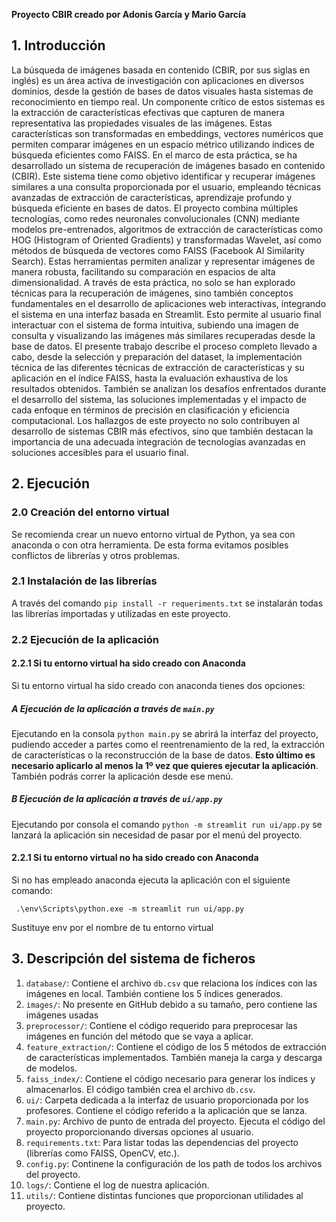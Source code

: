 **Proyecto CBIR creado por Adonis García y Mario García**

## 1. Introducción

La búsqueda de imágenes basada en contenido (CBIR, por sus siglas en inglés) es un área activa de investigación con aplicaciones en diversos dominios, desde la gestión de bases de datos visuales hasta sistemas de reconocimiento en tiempo real. Un componente crítico de estos sistemas es la extracción de características efectivas que capturen de manera representativa las propiedades visuales de las imágenes. Estas características son transformadas en embeddings, vectores numéricos que permiten comparar imágenes en un espacio métrico utilizando índices de búsqueda eficientes como FAISS.
En el marco de esta práctica, se ha desarrollado un sistema de recuperación de imágenes basado en contenido (CBIR). Este sistema tiene como objetivo identificar y recuperar imágenes similares a una consulta proporcionada por el usuario, empleando técnicas avanzadas de extracción de características, aprendizaje profundo y búsqueda eficiente en bases de datos.
El proyecto combina múltiples tecnologías, como redes neuronales convolucionales (CNN) mediante modelos pre-entrenados, algoritmos de extracción de características como HOG (Histogram of Oriented Gradients) y transformadas Wavelet, así como métodos de búsqueda de vectores como FAISS (Facebook AI Similarity Search). Estas herramientas permiten analizar y representar imágenes de manera robusta, facilitando su comparación en espacios de alta dimensionalidad.
A través de esta práctica, no solo se han explorado técnicas para la recuperación de imágenes, sino también conceptos fundamentales en el desarrollo de aplicaciones web interactivas, integrando el sistema en una interfaz basada en Streamlit. Esto permite al usuario final interactuar con el sistema de forma intuitiva, subiendo una imagen de consulta y visualizando las imágenes más similares recuperadas desde la base de datos.
El presente trabajo describe el proceso completo llevado a cabo, desde la selección y preparación del dataset, la implementación técnica de las diferentes técnicas de extracción de características y su aplicación en el índice FAISS, hasta la evaluación exhaustiva de los resultados obtenidos. También se analizan los desafíos enfrentados durante el desarrollo del sistema, las soluciones implementadas y el impacto de cada enfoque en términos de precisión en clasificación y eficiencia computacional. Los hallazgos de este proyecto no solo contribuyen al desarrollo de sistemas CBIR más efectivos, sino que también destacan la importancia de una adecuada integración de tecnologías avanzadas en soluciones accesibles para el usuario final.	

## 2. Ejecución

### 2.0 Creación del entorno virtual

Se recomienda crear un nuevo entorno virtual de Python, ya sea con anaconda o con otra herramienta. De esta forma evitamos posibles conflictos de librerías y otros problemas.

### 2.1 Instalación de las librerías

A través del comando `pip install -r requeriments.txt` se instalarán todas las librerías importadas y utilizadas en este proyecto.

### 2.2 Ejecución de la aplicación

#### 2.2.1 Si tu entorno virtual ha sido creado con Anaconda

Si tu entorno virtual ha sido creado con anaconda tienes dos opciones:

##### A Ejecución de la aplicación a través de `main.py`
Ejecutando en la consola `python main.py` se abrirá la interfaz del proyecto, pudiendo acceder a partes como el reentrenamiento de la red, la extracción de características o la reconstrucción de la base de datos. **Esto último es necesario aplicarlo al menos la 1º vez que quieres ejecutar la aplicación**. También podrás correr la aplicación desde ese menú.

##### B Ejecución de la aplicación a través de `ui/app.py`
Ejecutando por consola el comando `python -m streamlit run ui/app.py` se lanzará la aplicación sin necesidad de pasar por el menú del proyecto. 

#### 2.2.1 Si tu entorno virtual no ha sido creado con Anaconda

Si no has empleado anaconda ejecuta la aplicación con el siguiente comando:

` .\env\Scripts\python.exe -m streamlit run ui/app.py`

Sustituye env por el nombre de tu entorno virtual

## 3. Descripción del sistema de ficheros
1. `database/`: Contiene el archivo `db.csv` que relaciona los índices con las imágenes en local. También contiene los 5 índices generados.
2. `images/`: No presente en GitHub debido a su tamaño, pero contiene las imágenes usadas
3.  `preprocessor/`: Contiene el código requerido para preprocesar las imágenes en función del método que se vaya a aplicar.
4. `feature_extraction/`: Contiene el código de los 5 métodos de extracción de características implementados. También maneja la carga y descarga de modelos.
5. `faiss_index/`: Contiene el código necesario para generar los índices y almacenarlos. El código también crea el archivo `db.csv`.
6. `ui/`: Carpeta dedicada a la interfaz de usuario proporcionada por los profesores. Contiene el código referido a la aplicación que se lanza.
7. `main.py`: Archivo de punto de entrada del proyecto. Ejecuta el código del proyecto proporcionando diversas opciones al usuario.
8.  `requirements.txt`: Para listar todas las dependencias del proyecto (librerías como FAISS, OpenCV, etc.).
9. `config.py`: Continene la configuración de los path de todos los archivos del proyecto.
10. `logs/`: Contiene el log de nuestra aplicación.
11. `utils/`: Contiene distintas funciones que proporcionan utilidades al proyecto.
